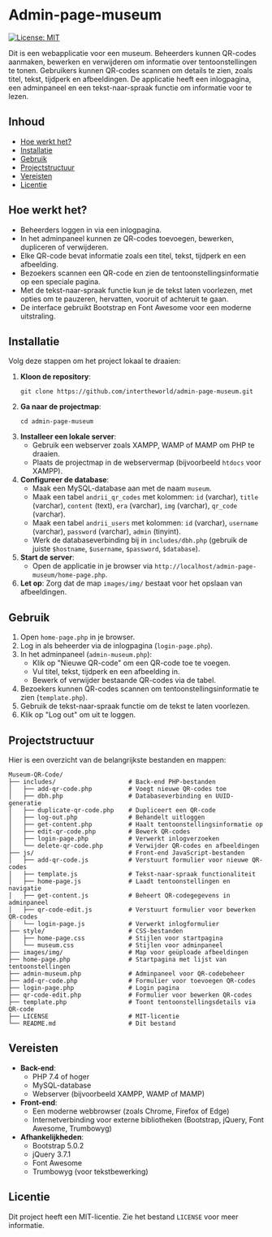 # Admin-page-museum
[![License: MIT](https://img.shields.io/badge/License-MIT-yellow.svg)](https://opensource.org/licenses/MIT)

Dit is een webapplicatie voor een museum. Beheerders kunnen QR-codes aanmaken, bewerken en verwijderen om informatie over tentoonstellingen te tonen. Gebruikers kunnen QR-codes scannen om details te zien, zoals titel, tekst, tijdperk en afbeeldingen. De applicatie heeft een inlogpagina, een adminpaneel en een tekst-naar-spraak functie om informatie voor te lezen.

## Inhoud
- [Hoe werkt het?](#hoe-werkt-het)
- [Installatie](#installatie)
- [Gebruik](#gebruik)
- [Projectstructuur](#projectstructuur)
- [Vereisten](#vereisten)
- [Licentie](#licentie)

## Hoe werkt het?
- Beheerders loggen in via een inlogpagina.
- In het adminpaneel kunnen ze QR-codes toevoegen, bewerken, dupliceren of verwijderen.
- Elke QR-code bevat informatie zoals een titel, tekst, tijdperk en een afbeelding.
- Bezoekers scannen een QR-code en zien de tentoonstellingsinformatie op een speciale pagina.
- Met de tekst-naar-spraak functie kun je de tekst laten voorlezen, met opties om te pauzeren, hervatten, vooruit of achteruit te gaan.
- De interface gebruikt Bootstrap en Font Awesome voor een moderne uitstraling.

## Installatie
Volg deze stappen om het project lokaal te draaien:

1. **Kloon de repository**:  
   ```
   git clone https://github.com/intertheworld/admin-page-museum.git
   ```
2. **Ga naar de projectmap**:  
   ```
   cd admin-page-museum
   ```
3. **Installeer een lokale server**:  
   - Gebruik een webserver zoals XAMPP, WAMP of MAMP om PHP te draaien.
   - Plaats de projectmap in de webservermap (bijvoorbeeld `htdocs` voor XAMPP).
4. **Configureer de database**:  
   - Maak een MySQL-database aan met de naam `museum`.
   - Maak een tabel `andrii_qr_codes` met kolommen: `id` (varchar), `title` (varchar), `content` (text), `era` (varchar), `img` (varchar), `qr_code` (varchar).
   - Maak een tabel `andrii_users` met kolommen: `id` (varchar), `username` (varchar), `password` (varchar), `admin` (tinyint).
   - Werk de databaseverbinding bij in `includes/dbh.php` (gebruik de juiste `$hostname`, `$username`, `$password`, `$database`).
5. **Start de server**:  
   - Open de applicatie in je browser via `http://localhost/admin-page-museum/home-page.php`.
6. **Let op**: Zorg dat de map `images/img/` bestaat voor het opslaan van afbeeldingen.

## Gebruik
1. Open `home-page.php` in je browser.
2. Log in als beheerder via de inlogpagina (`login-page.php`).
3. In het adminpaneel (`admin-museum.php`):
   - Klik op "Nieuwe QR-code" om een QR-code toe te voegen.
   - Vul titel, tekst, tijdperk en een afbeelding in.
   - Bewerk of verwijder bestaande QR-codes via de tabel.
4. Bezoekers kunnen QR-codes scannen om tentoonstellingsinformatie te zien (`template.php`).
5. Gebruik de tekst-naar-spraak functie om de tekst te laten voorlezen.
6. Klik op "Log out" om uit te loggen.

## Projectstructuur

Hier is een overzicht van de belangrijkste bestanden en mappen:
```
Museum-QR-Code/
├── includes/                    # Back-end PHP-bestanden
│   ├── add-qr-code.php          # Voegt nieuwe QR-codes toe
│   ├── dbh.php                  # Databaseverbinding en UUID-generatie
│   ├── duplicate-qr-code.php    # Dupliceert een QR-code
│   ├── log-out.php              # Behandelt uitloggen
│   ├── get-content.php          # Haalt tentoonstellingsinformatie op
│   ├── edit-qr-code.php         # Bewerk QR-codes
│   ├── login-page.php           # Verwerkt inlogverzoeken
│   └── delete-qr-code.php       # Verwijder QR-codes en afbeeldingen
├── js/                          # Front-end JavaScript-bestanden
│   ├── add-qr-code.js           # Verstuurt formulier voor nieuwe QR-codes
│   ├── template.js              # Tekst-naar-spraak functionaliteit
│   ├── home-page.js             # Laadt tentoonstellingen en navigatie
│   ├── get-content.js           # Beheert QR-codegegevens in adminpaneel
│   ├── qr-code-edit.js          # Verstuurt formulier voor bewerken QR-codes
│   └── login-page.js            # Verwerkt inlogformulier
├── style/                       # CSS-bestanden
│   ├── home-page.css            # Stijlen voor startpagina
│   └── museum.css               # Stijlen voor adminpaneel
├── images/img/                  # Map voor geüploade afbeeldingen
├── home-page.php                # Startpagina met lijst van tentoonstellingen
├── admin-museum.php             # Adminpaneel voor QR-codebeheer
├── add-qr-code.php              # Formulier voor toevoegen QR-codes
├── login-page.php               # Login pagina
├── qr-code-edit.php             # Formulier voor bewerken QR-codes
├── template.php                 # Toont tentoonstellingsdetails via QR-code
├── LICENSE                      # MIT-licentie
└── README.md                    # Dit bestand
```

## Vereisten
- **Back-end**:
  - PHP 7.4 of hoger
  - MySQL-database
  - Webserver (bijvoorbeeld XAMPP, WAMP of MAMP)
- **Front-end**:
  - Een moderne webbrowser (zoals Chrome, Firefox of Edge)
  - Internetverbinding voor externe bibliotheken (Bootstrap, jQuery, Font Awesome, Trumbowyg)
- **Afhankelijkheden**:
  - Bootstrap 5.0.2
  - jQuery 3.7.1
  - Font Awesome
  - Trumbowyg (voor tekstbewerking)

## Licentie
Dit project heeft een MIT-licentie. Zie het bestand `LICENSE` voor meer informatie.

